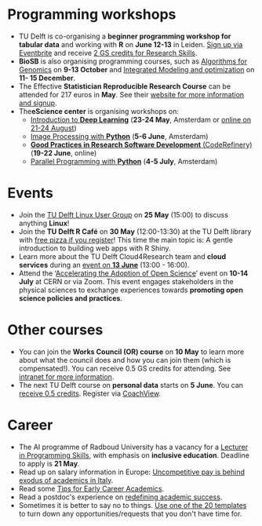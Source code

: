 
# Programming workshops
-	TU Delft is co-organising a **beginner programming workshop for tabular data** and working with **R** on **June 12-13** in Leiden. 
[Sign up via Eventbrite](https://www.eventbrite.com/e/data-carpentry-for-social-sciences-in-person-june-12-13-tickets-415919946757) and receive [2 GS credits for Research Skills](https://www.tudelft.nl/en/library/research-data-management/r/training-events/training-for-researchers/data-carpentry-workshops).
-	**BioSB** is also organising programming courses, such as [Algorithms for Genomics](https://www.dtls.nl/courses/algorithms-for-genomics) on **9-13 October** and [Integrated Modeling and optimization](https://www.dtls.nl/courses/integrated-modeling-and-optimization-fundamental/) on **11- 15 December**. 
-	The Effective **Statistician Reproducible Research Course** can be attended for 217 euros in **May**. 
See their [website for more information and signup]( https://theeffectivestatisticianleadershipprogram.teachable.com/p/reproducible-research).
-	The**eScience center** is organising workshops on:
    -	[Introduction to **Deep Learning**](https://www.eventbrite.co.uk/e/introduction-to-deep-learning-tickets-533777792747) (**23-24 May**, Amsterdam or [online on 21-24 August]( https://www.eventbrite.co.uk/e/introduction-to-deep-learning-tickets-618873656767))
    -	[Image Processing with **Python**](https://www.eventbrite.co.uk/e/image-processing-with-python-tickets-618880136147) (**5-6 June**, Amsterdam) 
    -	[**Good Practices in Research Software Development** (CodeRefinery)](https://www.eventbrite.co.uk/e/good-practices-in-research-software-development-tickets-618850026087) (**19-22 June**, online)
    -	[Parallel Programming with **Python**](https://www.eventbrite.co.uk/e/parallel-programming-in-python-tickets-618866475287) (**4-5 July**, Amsterdam)

# Events
-	Join the [TU Delft Linux User Group](https://www.eventbrite.nl/e/tudelft-linux-user-group-meeting-tickets-617673256337) on **25 May** (15:00) to discuss anything **Linux**!
-	Join the **TU Delft R Café** on **30 May** (12:00-13:30) at the TU Delft library with [free pizza if you register](https://www.eventbrite.nl/e/a-gentle-introduction-to-building-web-apps-with-r-shiny-tickets-630718324487)! 
This time the main topic is: A gentle introduction to building web apps with R Shiny.
-	Learn more about the TU Delft Cloud4Research team and **cloud services** during an [event on **13 June**](https://www.eventbrite.nl/e/iot-services-through-cloud4research-tickets-624213448227) (13:00 - 16:00).
-	Attend the ‘[Accelerating the Adoption of Open Science](https://indico.cern.ch/event/1254282/)’ event on **10-14 July** at CERN or via Zoom. 
This event engages stakeholders in the physical sciences to exchange experiences towards **promoting open science policies and practices**. 


# Other courses
-	You can join the **Works Council (OR) course** on **10 May** to learn more about what the council does and how you can join them (which is compensated!). 
You can receive 0.5 GS credits for attending. 
See [intranet for more information](https://intranet.tudelft.nl/en/group/guest/-/phd-works-council-course). 
-	The next TU Delft course on **personal data** starts on **5 June**. 
You can [receive 0.5 credits](https://www.tudelft.nl/en/library/research-data-management/r/training-events/training-for-researchers/personal-data-human-subjects-in-research). 
Register via [CoachView](https://tudelftgs.opleidingsportaal.nl/en-us/). 

# Career
- The AI programme of Radboud University has a vacancy for a [Lecturer in Programming Skills](https://www.ru.nl/en/working-at/job-opportunities/lecturer-in-programming-skills), with emphasis on **inclusive education**. 
Deadline to apply is **21 May**.
- Read up on salary information in Europe: [Uncompetitive pay is behind exodus of academics in Italy](https://www.universityworldnews.com/post.php?story=20230321143001600).
- Read some [Tips for Early Career Academics](https://sites.google.com/view/dvugroup/resources/tips-for-early-career-academics).
- Read a postdoc's experience on [redefining academic success](https://elifesciences.org/articles/83251).
- Sometimes it is better to say no to things. 
[Use one of the 20 templates](https://www.inc.com/jessica-stillman/productivity-meetings-time-management-emails.html) to turn down any opportunities/requests that you don't have time for. 
